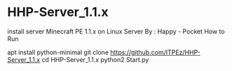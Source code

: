# HHP-Server_1.1.x
install server Minecraft PE 1.1.x on Linux Server
By : Happy - Pocket
How to Run

apt install python-minimal
git clone https://github.com/ITPEz/HHP-Server_1.1.x
cd HHP-Server_1.1.x
python2 Start.py
